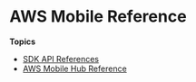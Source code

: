# AWS Mobile Reference<a name="Reference"></a>

**Topics**
+ [SDK API References](reference-api-refs.md)
+ [AWS Mobile Hub Reference](reference-mobile-hub.md)